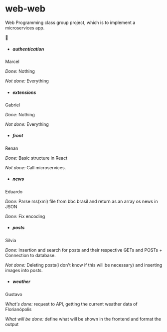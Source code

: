 ﻿# web-web
Web Programming class group project, which is to implement a microservices app.

🐸 

* ##### authentication
Marcel

*Done*: Nothing

*Not done:* Everything

* ##### extensions
Gabriel

*Done*: Nothing

*Not done:* Everything

* ##### front
Renan

*Done:* Basic structure in React

*Not done:* Call microservices.

* ##### news
Eduardo

*Done:* Parse rss(xml) file from bbc brasil and return as an array os news in JSON

*Done:* Fix encoding

* ##### posts

Silvia

*Done:* Insertion and search for posts and their respective GETs and POSTs + Connection to database.

*Not done:* Deleting posts(i don't know if this will be necessary) and inserting images into posts.

* ##### weather

Gustavo

*What's done:* request to API, getting the current weather data of Florianópolis

*What will be done:* define what will be shown in the frontend and format the output

